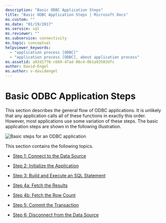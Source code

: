 ```yaml
---
description: "Basic ODBC Application Steps"
title: "Basic ODBC Application Steps | Microsoft Docs"
ms.custom: ""
ms.date: "01/19/2017"
ms.service: sql
ms.reviewer: ""
ms.subservice: connectivity
ms.topic: conceptual
helpviewer_keywords: 
  - "application process [ODBC]"
  - "application process [ODBC], about application process"
ms.assetid: a92d1f78-c669-47ad-88c4-0b1a93503dfc
author: David-Engel
ms.author: v-davidengel
---
```

# Basic ODBC Application Steps
This section describes the general flow of ODBC applications. It is unlikely that any application calls all of these functions in exactly this order. However, most applications use some variation of these steps. The basic application steps are shown in the following illustration.  
  
 ![Basic steps for an ODBC application](../../../odbc/reference/develop-app/media/pr10.gif "pr10")  
  
 This section contains the following topics.  
  
-   [Step 1: Connect to the Data Source](../../../odbc/reference/develop-app/step-1-connect-to-the-data-source.md)  
  
-   [Step 2: Initialize the Application](../../../odbc/reference/develop-app/step-2-initialize-the-application.md)  
  
-   [Step 3: Build and Execute an SQL Statement](../../../odbc/reference/develop-app/step-3-build-and-execute-an-sql-statement.md)  
  
-   [Step 4a: Fetch the Results](../../../odbc/reference/develop-app/step-4a-fetch-the-results.md)  
  
-   [Step 4b: Fetch the Row Count](../../../odbc/reference/develop-app/step-4b-fetch-the-row-count.md)  
  
-   [Step 5: Commit the Transaction](../../../odbc/reference/develop-app/step-5-commit-the-transaction.md)  
  
-   [Step 6: Disconnect from the Data Source](../../../odbc/reference/develop-app/step-6-disconnect-from-the-data-source.md)
